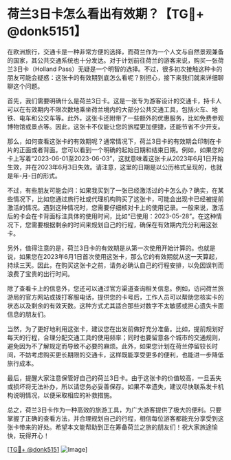 # 荷兰3日卡怎么看出有效期？【TG💪+ @donk5151】

在欧洲旅行，交通卡是一种非常方便的选择，而荷兰作为一个人文与自然景观兼备的国家，其公共交通系统也十分发达。对于计划前往荷兰的游客来说，购买一张荷兰3日卡（Holland Pass）无疑是一个明智的选择。不过，很多初次接触这种卡的朋友可能会疑惑：这张卡的有效期到底怎么看呢？别担心，接下来我们就来详细聊聊这个问题。

首先，我们需要明确什么是荷兰3日卡。这是一张专为游客设计的交通卡，持卡人可以在有效期内不限次数地乘坐荷兰境内的大部分公共交通工具，包括火车、地铁、电车和公交车等。此外，这张卡还附带了一些额外的优惠服务，比如免费参观博物馆或景点等。因此，这张卡不仅能让您的旅程更加便捷，还能节省不少开支。

那么，如何查看这张卡的有效期呢？通常情况下，荷兰3日卡的有效期会印制在卡片的正面或者背面。您可以看到一个明确的起始日期和结束日期。例如，如果您的卡上写着“2023-06-01至2023-06-03”，这就意味着这张卡从2023年6月1日开始生效，并在2023年6月3日失效。请注意，这里的日期是以公历格式呈现的，也就是年-月-日的形式。

不过，有些朋友可能会问：如果我买到了一张已经激活过的卡怎么办？确实，在某些情况下，比如您通过旅行社或代理机构购买了这张卡，可能会出现卡已经被提前激活的情况。遇到这种情况时，您需要仔细核对卡上的使用记录。一般来说，激活后的卡会在卡背面标注具体的使用时间，比如“已使用：2023-05-28”。在这种情况下，您需要根据剩余的时间来规划自己的行程，确保在有效期内充分利用这张卡。

另外，值得注意的是，荷兰3日卡的有效期是从第一次使用开始计算的。也就是说，如果您在2023年6月1日首次使用这张卡，那么它的有效期就从这一天算起，持续三天。因此，在购买这张卡之前，请务必确认自己的行程安排，以免因误判而浪费了宝贵的出行时间。

除了查看卡上的信息外，您还可以通过官方渠道查询相关信息。例如，访问荷兰旅游局的官方网站或拨打客服电话，提供您的卡号后，工作人员可以帮助您核实卡的状态以及剩余的有效天数。这种方式尤其适合那些对数字不太敏感或担心遗失卡面信息的朋友们。

当然，为了更好地利用这张卡，建议您在出发前做好充分准备。比如，提前规划好每天的行程，合理分配交通工具的使用频率；同时也要留意各个城市的交通规则，避免因为不了解规定而导致不必要的麻烦。此外，如果您计划在荷兰停留较长时间，不妨考虑购买更长期限的交通卡，这样既能享受更多的便利，也能进一步降低旅行成本。

最后，提醒大家注意保管好自己的荷兰3日卡。由于这张卡的价值较高，一旦丢失或损坏将无法补办，所以请您务必妥善保存。如果不幸遗失，建议尽快联系发卡机构说明情况，以便采取相应的补救措施。

总之，荷兰3日卡作为一种高效的旅游工具，为广大游客提供了极大的便利。只要掌握了正确的查看方法，并合理规划自己的行程，相信每位游客都能充分享受到这张卡带来的好处。希望本文能帮助到正在筹备荷兰之旅的朋友们！祝大家旅途愉快，玩得开心！

[[TG💪+ @donk5151](https://t.me/s/donk5151) ![Image](https://i.postimg.cc/rwNCRYN7/Snipaste-2025-04-30-17-27-05.png)]